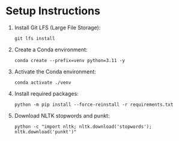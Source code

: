 # Setup Instructions

1. Install Git LFS (Large File Storage):
   ```
   git lfs install
   ```

2. Create a Conda environment:
   ```
   conda create --prefix=venv python=3.11 -y
   ```

3. Activate the Conda environment:
   ```
   conda activate ./venv
   ```

4. Install required packages:
   ```
   python -m pip install --force-reinstall -r requirements.txt
   ```

5. Download NLTK stopwords and punkt:
   ```
   python -c "import nltk; nltk.download('stopwords'); nltk.download('punkt')"
   ```